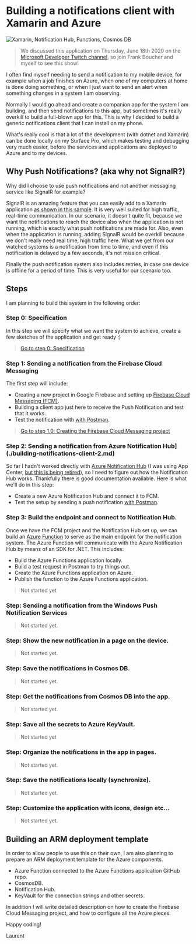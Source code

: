 # Building a notifications client with Xamarin and Azure

![Xamarin, Notification Hub, Functions, Cosmos DB](https://i.imgur.com/Udszogi.png)

> We discussed this application on Thursday, June 18th 2020 on the [Microsoft Developer Twitch channel](https://www.twitch.tv/videos/654570633), so join Frank Boucher and myself to see this show!

I often find myself needing to send a notification to my mobile device, for example when a job finishes on Azure, when one of my computers at home is done doing something, or when I just want to send an alert when something changes in a system I am observing. 

Normally I would go ahead and create a companion app for the system I am building, and then send notifications to this app, but sometimes it's really overkill to build a full-blown app for this. This is why I decided to build a generic notifications client that I can install on my phone.

What's really cool is that a lot of the development (with dotnet and Xamarin) can be done locally on my Surface Pro, which makes testing and debugging very much easier, before the services and applications are deployed to Azure and to my devices.

## Why Push Notifications? (aka why not SignalR?)

Why did I choose to use push notifications and not another messaging service like SignalR for example?

SignalR is an amazing feature that you can easily add to a Xamarin application [as shown in this sample](https://github.com/lbugnion/sample-xamarin-signalr). It is very well suited for high traffic, real-time communication. In our scenario, it doesn't quite fit, because we want the notifications to reach the device also when the application is not running, which is exactly what push notifications are made for. Also, even when the application is running, adding SignalR would be overkill because we don't really need real time, high traffic here. What we get from our watched systems is a notification from time to time, and even if this notification is delayed by a few seconds, it's not mission critical.

Finally the push notification system also includes retries, in case one device is offline for a period of time. This is very useful for our scenario too.

## Steps

I am planning to build this system in the following order:

### Step 0: Specification

In this step we will specify what we want the system to achieve, create a few sketches of the application and get ready :)

> [Go to step 0: Specification](./step00.md)

### Step 1: Sending a notification from the Firebase Cloud Messaging

The first step will include:

- Creating a new project in Google Firebase and setting up [Firebase Cloud Messaging (FCM)](http://gslb.ch/d426b).
- Building a client app just here to receive the Push Notification and test that it works.
- Test the notification with [with Postman](https://www.postman.com/).

> [Go to step 1.0: Creating the Firebase Cloud Messaging project](./step10.md)

<!-- [Go to step 1.1: Building and configuring the Xamarin client for Android](./step11.md) -->

<!-- ### [Step 2: Sending a notification from Azure Notification Hub](./building-notifications-client-2.md) -->

### Step 2: Sending a notification from Azure Notification Hub](./building-notifications-client-2.md)

So far I hadn't worked directly with [Azure Notification Hub](http://gslb.ch/d425b) (I was using App Center, [but this is being retired](http://gslb.ch/d423b)), so I need to figure out how the Notification Hub works. Thankfully there is good documentation available. Here is what we'll do in this step:

- Create a new Azure Notification Hub and connect it to FCM.
- Test the setup by sending a push notification [with Postman](https://www.postman.com/).

<!-- [Go to step 2: Sending a notification from Azure Notification Hub](./building-notifications-client-2.md) -->

### Step 3: Build the endpoint and connect to Notification Hub.

Once we have the FCM project and the Notification Hub set up, we can build an [Azure Function](http://gslb.ch/d10b) to serve as the main endpoint for the notification system. The Azure Function will communicate with the Azure Notification Hub by means of an SDK for .NET. This includes:

- Build the Azure Functions application locally.
- Build a test request in Postman to try things out.
- Create the Azure Functions application on Azure.
- Publish the function to the Azure Functions application.

> Not started yet

### Step: Sending a notification from the Windows Push Notification Services

> Not started yet.

### Step: Show the new notification in a page on the device.

> Not started yet.

### Step: Save the notifications in Cosmos DB.

> Not started yet.

### Step: Get the notifications from Cosmos DB into the app.

> Not started yet.

### Step: Save all the secrets to Azure KeyVault.

> Not started yet

### Step: Organize the notifications in the app in pages.

> Not started yet.

### Step: Save the notifications locally (synchronize).

> Not started yet.

### Step: Customize the application with icons, design etc...

> Not started yet.

## Building an ARM deployment template

In order to allow people to use this on their own, I am also planning to prepare an ARM deployment template for the Azure components.

- Azure Function connected to the Azure Functions application GitHub repo.
- CosmosDB.
- Notification Hub.
- KeyVault for the connection strings and other secrets.

In addition I will write detailed description on how to create the Firebase Cloud Messaging project, and how to configure all the Azure pieces.

Happy coding!

Laurent